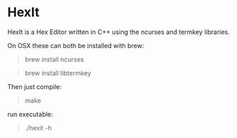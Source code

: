 # HexIt

HexIt is a Hex Editor written in C++ using the ncurses and termkey libraries.

On OSX these can both be installed with brew:
> brew install ncurses

> brew install libtermkey

Then just compile:
> make

run executable:
> ./hexit -h